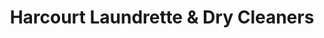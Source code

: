 ---
title: "Harcourt Laundrette & Dry Cleaners"
url: /dublin/harcourt-laundrette-and-dry-cleaners/
shop: laundry
---